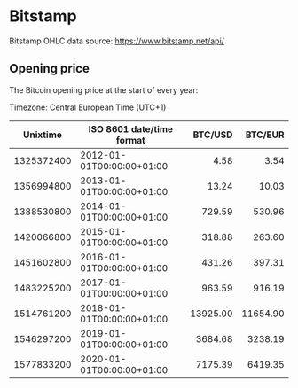 # Bitstamp
Bitstamp OHLC data source: https://www.bitstamp.net/api/

## Opening price
The Bitcoin opening price at the start of every year:

Timezone: Central European Time (UTC+1)

| Unixtime   | ISO 8601 date/time format | BTC/USD   | BTC/EUR   |
|------------|---------------------------|----------:|----------:|
| 1325372400 | 2012-01-01T00:00:00+01:00 |      4.58 |      3.54 |
| 1356994800 | 2013-01-01T00:00:00+01:00 |     13.24 |     10.03 |
| 1388530800 | 2014-01-01T00:00:00+01:00 |    729.59 |    530.96 |
| 1420066800 | 2015-01-01T00:00:00+01:00 |    318.88 |    263.60 |
| 1451602800 | 2016-01-01T00:00:00+01:00 |    431.26 |    397.31 |
| 1483225200 | 2017-01-01T00:00:00+01:00 |    963.59 |    916.19 |
| 1514761200 | 2018-01-01T00:00:00+01:00 |  13925.00 |  11654.90 |
| 1546297200 | 2019-01-01T00:00:00+01:00 |   3684.68 |   3238.19 |
| 1577833200 | 2020-01-01T00:00:00+01:00 |   7175.39 |   6419.35 |
